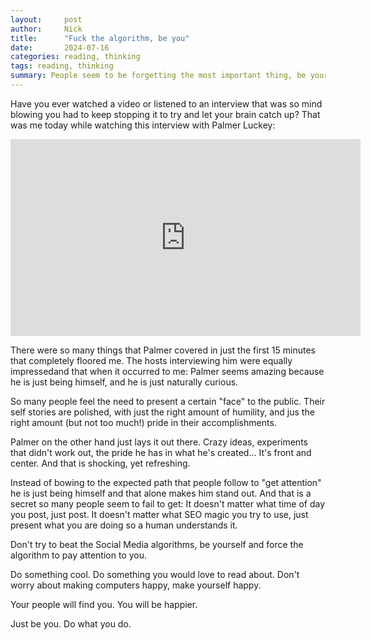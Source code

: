 ```yaml
---
layout:     post
author:     Nick
title:      "Fuck the algorithm, be you"
date:       2024-07-16
categories: reading, thinking
tags: reading, thinking
summary: People seem to be forgetting the most important thing, be yourself
---
```


Have you ever watched a video or listened to an interview that was so mind blowing you had to keep stopping it to try and let your brain catch up? That was me today while watching this interview with Palmer Luckey:

<iframe width="560" height="315" src="https://www.youtube.com/embed/dBeosjr7PyY?si=5ojDTcYscDZSZb9f" title="YouTube video player" frameborder="0" allow="accelerometer; autoplay; clipboard-write; encrypted-media; gyroscope; picture-in-picture; web-share" referrerpolicy="strict-origin-when-cross-origin" allowfullscreen></iframe>

There were so many things that Palmer covered in just the first 15 minutes that completely floored me. The hosts interviewing him were equally impressedand that when it occurred to me: Palmer seems amazing because he is just being himself, and he is just naturally curious.

So many people feel the need to present a certain "face" to the public. Their self stories are polished, with just the right amount of humility, and jus the right amount (but not too much!) pride in their accomplishments.

Palmer on the other hand just lays it out there. Crazy ideas, experiments that didn't work out, the pride he has in what he's created... It's front and center. And that is shocking, yet refreshing.

Instead of bowing to the expected path that people follow to "get attention" he is just being himself and that alone makes him stand out. And that is a secret so many people seem to fail to get: It doesn't matter what time of day you post, just post. It doesn't matter what SEO magic you try to use, just present what you are doing so a human understands it.

Don't try to beat the Social Media algorithms, be yourself and force the algorithm to pay attention to you.

Do something cool. Do something you would love to read about. Don't worry about making computers happy, make yourself happy.

Your people will find you. You will be happier.

Just be you. Do what you do.
